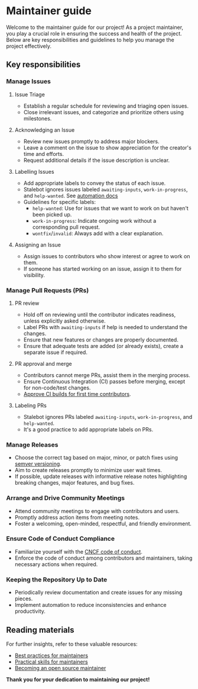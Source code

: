 # Maintainer guide

Welcome to the maintainer guide for our project!
As a project maintainer, you play a crucial role in ensuring the success and health of the project.
Below are key responsibilities and guidelines to help you manage the project effectively.

## Key responsibilities

### Manage Issues
1. Issue Triage
    - Establish a regular schedule for reviewing and triaging open issues.
    - Close irrelevant issues, and categorize and prioritize others using milestones.

1. Acknowledging an Issue
    - Review new issues promptly to address major blockers.
    - Leave a comment on the issue to show appreciation for the creator's time and efforts.
    - Request additional details if the issue description is unclear.

1. Labelling Issues
    - Add appropriate labels to convey the status of each issue.
    - Stalebot ignores issues labeled `awaiting-inputs`, `work-in-progress`, and `help-wanted`. See [automation docs](docs/automation.md)
    - Guidelines for specific labels:
        - `help-wanted`: Use for issues that we want to work on but haven't been picked up.
        - `work-in-progress`: Indicate ongoing work without a corresponding pull request.
        - `wontfix`/`invalid`: Always add with a clear explanation.

1. Assigning an Issue
    - Assign issues to contributors who show interest or agree to work on them.
    - If someone has started working on an issue, assign it to them for visibility.

### Manage Pull Requests (PRs)
1. PR review
    - Hold off on reviewing until the contributor indicates readiness, unless explicitly asked otherwise.
    - Label PRs with `awaiting-inputs` if help is needed to understand the changes.
    - Ensure that new features or changes are properly documented.
    - Ensure that adequate tests are added (or already exists), create a separate issue if required.

1. PR approval and merge
    - Contributors cannot merge PRs, assist them in the merging process.
    - Ensure Continuous Integration (CI) passes before merging, except for non-code/test changes.
    - [Approve CI builds for first time contributors](https://docs.github.com/en/actions/managing-workflow-runs/approving-workflow-runs-from-public-forks#approving-workflow-runs-on-a-pull-request-from-a-public-fork).

1. Labeling PRs
    - Stalebot ignores PRs labeled `awaiting-inputs`, `work-in-progress`, and `help-wanted`.
    - It's a good practice to add appropriate labels on PRs.

### Manage Releases
- Choose the correct tag based on major, minor, or patch fixes using [semver versioning](https://semver.org/).
- Aim to create releases promptly to minimize user wait times.
- If possible, update releases with informative release notes highlighting breaking changes, major features, and bug fixes.

### Arrange and Drive Community Meetings
- Attend community meetings to engage with contributors and users.
- Promptly address action items from meeting notes.
- Foster a welcoming, open-minded, respectful, and friendly environment.

### Ensure Code of Conduct Compliance
- Familiarize yourself with the [CNCF code of conduct](https://www.cncf.io/conduct/).
- Enforce the code of conduct among contributors and maintainers, taking necessary actions when required.

### Keeping the Repository Up to Date
- Periodically review documentation and create issues for any missing pieces.
- Implement automation to reduce inconsistencies and enhance productivity.

## Reading materials
For further insights, refer to these valuable resources:
- [Best practices for maintainers](https://opensource.guide/best-practices)
- [Practical skills for maintainers](https://www.freecodecamp.org/news/practical-skills-for-open-source-maintainers)
- [Becoming an open source maintainer](https://kentcdodds.com/blog/becoming-an-open-source-project-maintainer)

**Thank you for your dedication to maintaining our project!**

